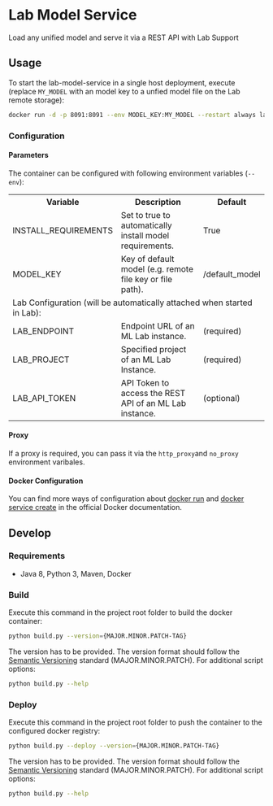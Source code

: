 # Lab Model Service

Load any unified model and serve it via a REST API with Lab Support

## Usage

To start the lab-model-service in a single host deployment, execute (replace `MY_MODEL` with an model key to a unfied model file on the Lab remote storage):

```bash
docker run -d -p 8091:8091 --env MODEL_KEY:MY_MODEL --restart always lab-model-service:latest
```

### Configuration

#### Parameters

The container can be configured with following environment variables (`--env`):

<table>
    <tr>
        <th>Variable</th>
        <th>Description</th>
        <th>Default</th>
    </tr>
    <tr>
        <td>INSTALL_REQUIREMENTS</td>
        <td>Set to true to automatically install model requirements.</td>
        <td>True</td>
    </tr>
    <tr>
        <td>MODEL_KEY</td>
        <td>Key of default model (e.g. remote file key or file path).</td>
        <td>/default_model</td>
    </tr>
    <tr>
        <td colspan="3">Lab Configuration (will be automatically attached when started in Lab):</td>
    </tr>
    <tr>
        <td>LAB_ENDPOINT</td>
        <td>Endpoint URL of an ML Lab instance.</td>
        <td>(required)</td>
    </tr>
    <tr>
        <td>LAB_PROJECT</td>
        <td>Specified project of an ML Lab Instance.</td>
        <td>(required)</td>
    </tr>
    <tr>
        <td>LAB_API_TOKEN</td>
        <td>API Token to access the REST API of an ML Lab instance.</td>
        <td>(optional)</td>
    </tr>
</table>

#### Proxy

If a proxy is required, you can pass it via the `http_proxy`and `no_proxy` environment varibales.

#### Docker Configuration

You can find more ways of configuration about [docker run](https://docs.docker.com/engine/reference/commandline/run) and [docker service create](https://docs.docker.com/engine/reference/commandline/service_create) in the official Docker documentation.

## Develop

### Requirements

- Java 8, Python 3, Maven, Docker

### Build

Execute this command in the project root folder to build the docker container:

```bash
python build.py --version={MAJOR.MINOR.PATCH-TAG}
```

The version has to be provided. The version format should follow the [Semantic Versioning](https://semver.org/) standard (MAJOR.MINOR.PATCH). For additional script options:

```bash
python build.py --help
```

### Deploy

Execute this command in the project root folder to push the container to the configured docker registry:

```bash
python build.py --deploy --version={MAJOR.MINOR.PATCH-TAG}
```

The version has to be provided. The version format should follow the [Semantic Versioning](https://semver.org/) standard (MAJOR.MINOR.PATCH). For additional script options:

```bash
python build.py --help
```
